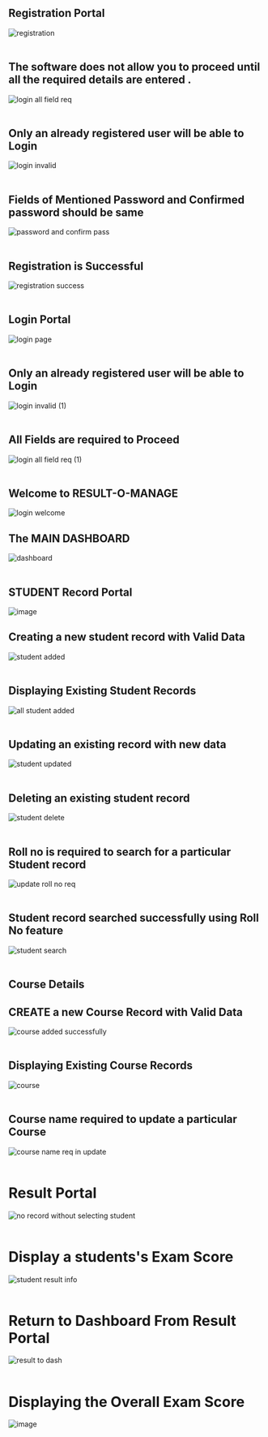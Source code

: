 ## Registration Portal

![registration ](https://user-images.githubusercontent.com/43770452/226121409-8caaf36e-dd23-4788-b96d-5cf020fe238f.png)<br><br>








## The software does not allow you to proceed until all the required details are entered .

![login all field req](https://user-images.githubusercontent.com/43770452/226124459-96bb14c7-cc02-49b9-8bed-0761f298e849.png) <br><br>


## Only an already registered user will be able to Login

![login invalid](https://user-images.githubusercontent.com/43770452/226124248-86e367a5-ab0e-4552-b0dd-36af6eb1efa0.png)<br><br>


## Fields of Mentioned Password and Confirmed password should be same

![password and confirm pass](https://user-images.githubusercontent.com/43770452/226124300-cb2518a9-062e-4bed-858e-d3ecec6475f6.png) <br><br>

## Registration is Successful

![registration success](https://user-images.githubusercontent.com/43770452/226153512-8716a56c-31f6-4644-a09d-4b01b5a7714e.png) <br><br>




## Login Portal

![login page](https://user-images.githubusercontent.com/43770452/226120564-a43904ce-41c4-47b8-9ec9-8628ffb710fc.png)<br><br>


## Only an already registered user will be able to Login


![login invalid (1)](https://user-images.githubusercontent.com/43770452/226153580-ab9f038b-1024-4bce-8f15-45db0b14b7e9.png)<br><br>


## All Fields are required to Proceed

![login all field req (1)](https://user-images.githubusercontent.com/43770452/226153618-14c1e912-79b1-404e-afd4-608b717c00ca.png) <br><br>

## Welcome to RESULT-O-MANAGE

![login welcome](https://user-images.githubusercontent.com/43770452/226153878-c2011f4f-14ef-4b7c-a09d-2c88cb5c7890.png)


## The MAIN DASHBOARD


![dashboard](https://user-images.githubusercontent.com/43770452/226121070-8c2940b6-0121-45d3-b4cb-81ca161f4264.png) <br><br>




## STUDENT Record Portal

![image](https://user-images.githubusercontent.com/43770452/226154000-e1730223-dc81-40ce-bac9-03759b5c54d4.png)


## Creating a new student record with Valid Data

![student added](https://user-images.githubusercontent.com/43770452/226126231-12f4694a-3536-46e9-a280-bc3ced86af55.png) <br><br>


## Displaying Existing Student Records

![all student added](https://user-images.githubusercontent.com/43770452/226126328-967d3c96-721d-40e3-9fe3-36e616e07524.png) <br><br>

## Updating an existing record with new data

![student updated](https://user-images.githubusercontent.com/43770452/226126413-ab2203be-e9ec-41be-8dca-87120e1c627a.png) <br><br>

## Deleting an existing student record

![student delete](https://user-images.githubusercontent.com/43770452/226126620-70e7a7a7-f223-4eb6-8523-4e86cb8ef64e.png) <br><br>

## Roll no is required to search for a particular Student record

![update roll no  req](https://user-images.githubusercontent.com/43770452/226126674-0f2a920b-c730-4f12-817e-b631f43bd197.png) <br><br>

## Student record searched successfully using Roll No feature
![student search](https://user-images.githubusercontent.com/43770452/226126872-3e287a34-cf92-4344-a810-86ab7d6adb54.png)<br><br>




## Course Details

## CREATE a new Course Record with Valid Data
![course added successfully](https://user-images.githubusercontent.com/43770452/226154114-fb8a8659-3cf1-4407-b5a4-94c06a988191.png)<br><br>


## Displaying Existing Course Records

![course](https://user-images.githubusercontent.com/43770452/226152856-363e1085-1906-42f7-8c69-f364f2590bc2.png)<br><br>


## Course name  required to update a particular Course


![course name req in update](https://user-images.githubusercontent.com/43770452/226149441-d39571bf-9674-44f4-a4ee-338d81592203.png)<br><br>


# Result Portal

![no record without selecting student](https://user-images.githubusercontent.com/43770452/226154202-1f98c8d7-49b6-490f-966b-24b884cfa6b7.png)<br><br>


# Display a students's Exam Score

![student result info](https://user-images.githubusercontent.com/43770452/226154234-0cd88052-1b26-4f35-b825-c9d65142de0b.png) <br><br>

# Return to Dashboard  From Result Portal

![result to dash](https://user-images.githubusercontent.com/43770452/226154271-674e295d-4438-483d-9416-fa5b052c6a93.png) <br><br>

# Displaying the Overall Exam Score

![image](https://user-images.githubusercontent.com/43770452/226154421-53ba6e82-c346-4404-8382-88aba2ff8880.png)<br><br>
